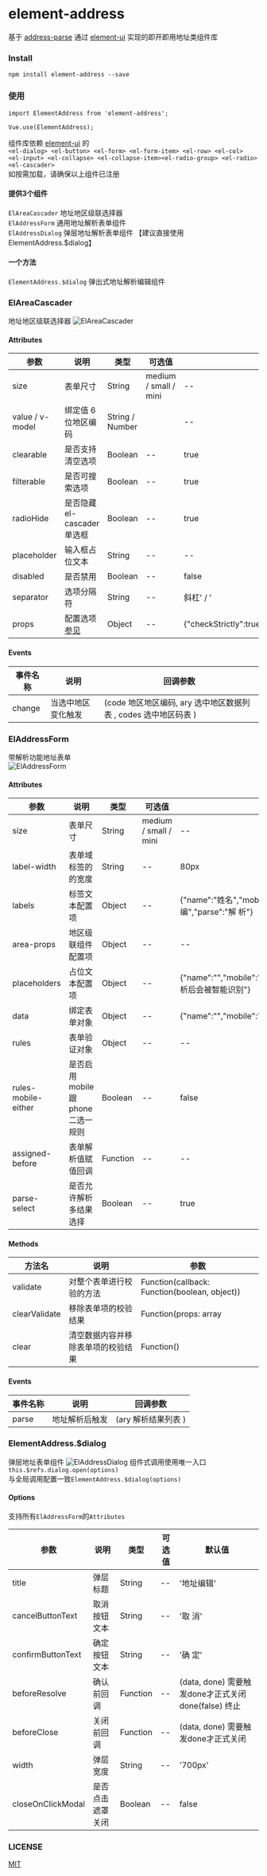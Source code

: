 # element-address
基于 [address-parse](https://github.com/akebe/address-parse) 通过 [element-ui](https://github.com/ElemeFE/element) 实现的即开即用地址类组件库

### Install
````
npm install element-address --save
````

### 使用
````
import ElementAddress from 'element-address';

Vue.use(ElementAddress);
````
组件库依赖 [element-ui](https://github.com/ElemeFE/element) 的  
`<el-dialog> <el-button> <el-form> <el-form-item> <el-row> <el-col> <el-input> <el-collapse> <el-collapse-item><el-radio-group> <el-radio> <el-cascader> `  
如按需加载，请确保以上组件已注册

#### 提供3个组件  
`ElAreaCascader`   地址地区级联选择器  
`ElAddressForm`    通用地址解析表单组件   
`ElAddressDialog`  弹层地址解析表单组件 【建议直接使用ElementAddress.$dialog】  
#### 一个方法
`ElementAddress.$dialog` 弹出式地址解析编辑组件

### ElAreaCascader
地址地区级联选择器
![ElAreaCascader](http://cdn.xiangumall.com/public/image/ElAreaCascader.png)
#### Attributes
| 参数 | 说明 | 类型 | 可选值 | 默认值 |
| --- | ---- | --- | ---- | ----- |
| size | 表单尺寸 | String | 	medium / small / mini | -- |
| value / v-model | 绑定值 6位地区编码  |String / Number | |--|
| clearable | 是否支持清空选项 | Boolean | -- | true |
| filterable | 是否可搜索选项 | Boolean | -- | true |
| radioHide | 是否隐藏el-cascader单选框 | Boolean | -- | true|
| placeholder | 输入框占位文本 | String | -- | --|
| disabled | 是否禁用 | Boolean | -- | false|
| separator | 选项分隔符 | String | -- | 斜杠' / ' |
| props | 配置选项[参见](https://element.eleme.cn/#/zh-CN/component/cascader#props) | Object | -- | {"checkStrictly":true,"expandTrigger":"hover"} | 

#### Events
| 事件名称 | 说明 | 回调参数 |
| --- | ---- | --- | 
| change | 当选中地区变化触发 | (code 地区地区编码, ary 选中地区数据列表 , codes 选中地区码表 ) | 
 

### ElAddressForm  
带解析功能地址表单  
![ElAddressForm](http://cdn.xiangumall.com/public/image/ElAddressForm.png)
#### Attributes  
| 参数 | 说明 | 类型 | 可选值 | 默认值 |
| --- | ---- | --- | ---- | ----- |
| size | 表单尺寸 | String | 	medium / small / mini | -- |
| label-width | 表单域标签的的宽度 | String | -- | 80px |
| labels | 标签文本配置项 | Object | -- | {"name":"姓名","mobile":"手机","phone":"电话","code":"地区","details":"地址","company":"单位","zip_code":"邮编","parse":"解 析"} |
| area-props | 地区级联组件配置项| Object | -- | -- |
| placeholders | 占位文本配置项 | Object | -- | {"name":"","mobile":"","phone":"","details":"","company":"","zip_code":"","code":"省 市 区","parse":"此处地址执行解析后会被智能识别"} |
| data | 绑定表单对象 | Object | -- | {"name":"","mobile":"","phone":"","code":"","details":"","company":"","zip_code":"","province":"","city":"","area":""} |
| rules | 表单验证对象 | Object | -- | -- |
| rules-mobile-either | 是否启用mobile跟phone二选一规则 | Boolean | -- | false |
| assigned-before | 表单解析值赋值回调 | Function | -- | -- |
| parse-select | 是否允许解析多结果选择 | Boolean | -- | true |
#### Methods
| 方法名 | 说明 | 参数 |
| --- | ---- | --- | 
| validate | 对整个表单进行校验的方法 | Function(callback: Function(boolean, object)) | 
| clearValidate | 移除表单项的校验结果 | Function(props: array | string) | 
| clear | 清空数据内容并移除表单项的校验结果 | Function() | 
#### Events
| 事件名称 | 说明 | 回调参数 |
| --- | ---- | --- | 
| parse | 地址解析后触发 | (ary 解析结果列表 ) | 
 
### ElementAddress.$dialog
弹层地址表单组件
![ElAddressDialog](http://cdn.xiangumall.com/public/image/ElAddressDialog.png)
组件式调用使用唯一入口`this.$refs.dialog.open(options)`  
与全局调用配置一致`ElementAddress.$dialog(options)`
#### Options
支持所有`ElAddressForm`的`Attributes`

| 参数 | 说明 | 类型 | 可选值 | 默认值 |
| --- | ---- | --- | ---- | ----- |
| title | 弹层标题 | String | -- | '地址编辑' |
| cancelButtonText | 取消按钮文本 | String | -- | '取 消' |
| confirmButtonText | 确定按钮文本 | String | -- | '确 定' |
| beforeResolve | 确认前回调 | Function | -- | (data, done) 需要触发done才正式关闭 done(false) 终止 |
| beforeClose | 关闭前回调 | Function | -- | (data, done) 需要触发done才正式关闭 |
| width | 弹层宽度 | String | -- | '700px' |
| closeOnClickModal | 是否点击遮罩关闭 | Boolean | -- | false |

### LICENSE
[MIT](https://en.wikipedia.org/wiki/MIT_License)